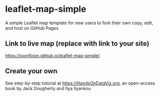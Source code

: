 # leaflet-map-simple
A simple Leaflet map template for new users to fork their own copy, edit, and host on GitHub Pages

## Link to live map (replace with link to your site)
https://joonfloon.github.io/leaflet-map-simple/

## Create your own
See step-by-step tutorial at https://HandsOnDataViz.org, an open-access book by Jack Dougherty and Ilya Ilyankou

